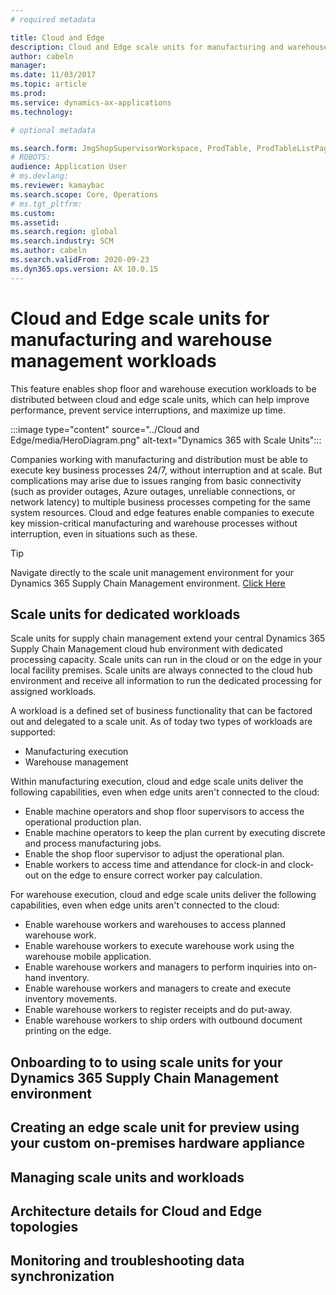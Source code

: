 ```yaml
---
# required metadata

title: Cloud and Edge
description: Cloud and Edge scale units for manufacturing and warehouse management workloads
author: cabeln
manager: 
ms.date: 11/03/2017
ms.topic: article
ms.prod: 
ms.service: dynamics-ax-applications
ms.technology: 

# optional metadata

ms.search.form: JmgShopSupervisorWorkspace, ProdTable, ProdTableListPage
# ROBOTS: 
audience: Application User
# ms.devlang: 
ms.reviewer: kamaybac
ms.search.scope: Core, Operations
# ms.tgt_pltfrm: 
ms.custom: 
ms.assetid:
ms.search.region: global
ms.search.industry: SCM
ms.author: cabeln
ms.search.validFrom: 2020-09-23
ms.dyn365.ops.version: AX 10.0.15
---
```


# Cloud and Edge scale units for manufacturing and warehouse management workloads

This feature enables shop floor and warehouse execution workloads to be distributed between cloud and edge scale units, which can help improve performance, prevent service interruptions, and maximize up time.

:::image type="content" source="../Cloud and Edge/media/HeroDiagram.png" alt-text="Dynamics 365 with Scale Units":::

Companies working with manufacturing and distribution must be able to execute key business processes 24/7, without interruption and at scale. But complications may arise due to issues ranging from basic connectivity (such as provider outages, Azure outages, unreliable connections, or network latency) to multiple business processes competing for the same system resources. Cloud and edge features enable companies to execute key mission-critical manufacturing and warehouse processes without interruption, even in situations such as these.

> [!TIP]
> Navigate directly to the scale unit management environment for your Dynamics 365 Supply Chain Management environment. [Click Here](https://sum.dynamics.com)   

## Scale units for dedicated workloads

Scale units for supply chain management extend your central Dynamics 365 Supply Chain Management cloud hub environment with dedicated processing capacity. Scale units can run in the cloud or on the edge in your local facility premises. Scale units are always connected to the cloud hub environment and receive all information to run the dedicated processing for assigned workloads.

A workload is a defined set of business functionality that can be factored out and delegated to a scale unit. As of today two types of workloads are supported:

- Manufacturing execution
- Warehouse management

Within manufacturing execution, cloud and edge scale units deliver the following capabilities, even when edge units aren't connected to the cloud:

- Enable machine operators and shop floor supervisors to access the operational production plan.
- Enable machine operators to keep the plan current by executing discrete and process manufacturing jobs.
- Enable the shop floor supervisor to adjust the operational plan.
- Enable workers to access time and attendance for clock-in and clock-out on the edge to ensure correct worker pay calculation.

For warehouse execution, cloud and edge scale units deliver the following capabilities, even when edge units aren't connected to the cloud:

- Enable warehouse workers and warehouses to access planned warehouse work.
- Enable warehouse workers to execute warehouse work using the warehouse mobile application.
- Enable warehouse workers and managers to perform inquiries into on-hand inventory.
- Enable warehouse workers and managers to create and execute inventory movements.
- Enable warehouse workers to register receipts and do put-away.
- Enable warehouse workers to ship orders with outbound document printing on the edge.

## Onboarding to to using scale units for your Dynamics 365  Supply Chain Management environment

## Creating an edge scale unit for preview using your custom on-premises hardware appliance  

## Managing scale units and workloads

## Architecture details for Cloud and Edge topologies

## Monitoring and troubleshooting data synchronization